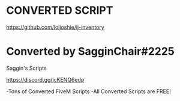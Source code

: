 # CONVERTED SCRIPT
https://github.com/loljoshie/lj-inventory


# Converted by SagginChair#2225

Saggin's Scripts 


https://discord.gg/jcKENQ6edp

-Tons of Converted FiveM Scripts
-All Converted Scripts are FREE!
